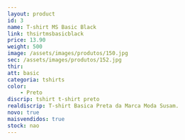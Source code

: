 ```yaml
---
layout: product
id: 3
name: T-shirt MS Basic Black
link: thsirtmsbasicblack
price: 13.90
weight: 500
image: /assets/images/produtos/150.jpg
sec: /assets/images/produtos/152.jpg
thir:
att: basic
categoria: tshirts
color:
    - Preto
discrip: tshirt t-shirt preto
realdiscrip: T-shirt Basica Preta da Marca Moda Susam.
novo: true
maisvendidos: true
stock: nao
---
```


